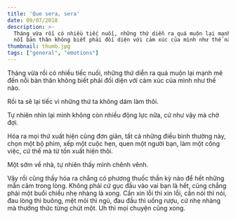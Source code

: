 ```yaml
---
title: 'Que sera, sera'
date: 09/07/2018
description: >-
  Tháng vừa rồi có nhiều tiếc nuối, những thứ diễn ra quá muộn lại mạnh mẽ đến
  nỗi bản thân không biết phải đối diện với cảm xúc của mình như thế nào.
thumbnail: thumb.jpg
tags: ["general", "emotions"]
---
```


Tháng vừa rồi có nhiều tiếc nuối, những thứ diễn ra quá muộn lại mạnh mẽ đến nỗi bản thân không biết phải đối diện với cảm xúc của mình như thế nào.

Rồi ta sẽ lại tiếc vì những thứ ta không dám làm thôi.

Tự nhiên nhìn lại mình không còn nhiều động lực nữa, cứ như vậy mà chờ đợi.

Hóa ra mọi thứ xuất hiện cũng đơn giản, tất cả những điều bình thường này, chọn một bộ phim, xếp một cuộc hẹn, quen một người bạn, làm một công việc, cứ thế mà từ tốn xuất hiện thôi.

Một sớm về nhà, tự nhiên thấy mình chênh vênh.

Vậy rồi cũng thấy hóa ra chẳng có phương thuốc thần kỳ nào để hết những mẫn cảm trong lòng. Không phải cứ gục đầu vào vai bạn là hết, cũng chẳng phải một buổi chiều nhẹ nhàng là xong. Cần xin lỗi thì xin lỗi, cần nói thì nói, đau lòng thì buông, mệt mỏi thì ngủ, đau đầu thì uống rượu, cứ nhẹ nhàng mà thưởng thức từng chút một. Uh thì mọi chuyện cũng xong.

